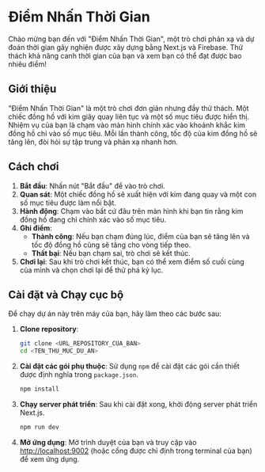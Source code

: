 # Điểm Nhấn Thời Gian

Chào mừng bạn đến với "Điểm Nhấn Thời Gian", một trò chơi phản xạ và dự đoán thời gian gây nghiện được xây dựng bằng Next.js và Firebase. Thử thách khả năng canh thời gian của bạn và xem bạn có thể đạt được bao nhiêu điểm!

## Giới thiệu

"Điểm Nhấn Thời Gian" là một trò chơi đơn giản nhưng đầy thử thách. Một chiếc đồng hồ với kim giây quay liên tục và một số mục tiêu được hiển thị. Nhiệm vụ của bạn là chạm vào màn hình chính xác vào khoảnh khắc kim đồng hồ chỉ vào số mục tiêu. Mỗi lần thành công, tốc độ của kim đồng hồ sẽ tăng lên, đòi hỏi sự tập trung và phản xạ nhanh hơn.

## Cách chơi

1.  **Bắt đầu**: Nhấn nút "Bắt đầu" để vào trò chơi.
2.  **Quan sát**: Một chiếc đồng hồ sẽ xuất hiện với kim đang quay và một con số mục tiêu được làm nổi bật.
3.  **Hành động**: Chạm vào bất cứ đâu trên màn hình khi bạn tin rằng kim đồng hồ đang chỉ chính xác vào số mục tiêu.
4.  **Ghi điểm**:
    *   **Thành công**: Nếu bạn chạm đúng lúc, điểm của bạn sẽ tăng lên và tốc độ đồng hồ cũng sẽ tăng cho vòng tiếp theo.
    *   **Thất bại**: Nếu bạn chạm sai, trò chơi sẽ kết thúc.
5.  **Chơi lại**: Sau khi trò chơi kết thúc, bạn có thể xem điểm số cuối cùng của mình và chọn chơi lại để thử phá kỷ lục.

## Cài đặt và Chạy cục bộ

Để chạy dự án này trên máy của bạn, hãy làm theo các bước sau:

1.  **Clone repository**:
    ```bash
    git clone <URL_REPOSITORY_CUA_BAN>
    cd <TEN_THU_MUC_DU_AN>
    ```

2.  **Cài đặt các gói phụ thuộc**:
    Sử dụng `npm` để cài đặt các gói cần thiết được định nghĩa trong `package.json`.
    ```bash
    npm install
    ```

3.  **Chạy server phát triển**:
    Sau khi cài đặt xong, khởi động server phát triển Next.js.
    ```bash
    npm run dev
    ```

4.  **Mở ứng dụng**:
    Mở trình duyệt của bạn và truy cập vào [http://localhost:9002](http://localhost:9002) (hoặc cổng được chỉ định trong terminal của bạn) để xem ứng dụng.

